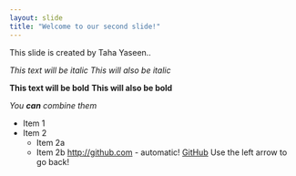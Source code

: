 ```yaml
---
layout: slide
title: "Welcome to our second slide!"
---
```

This slide is created by Taha Yaseen..

*This text will be italic*
_This will also be italic_

**This text will be bold**
__This will also be bold__

_You **can** combine them_

* Item 1
* Item 2
  * Item 2a
  * Item 2b
  http://github.com - automatic!
[GitHub](http://github.com)
Use the left arrow to go back!
